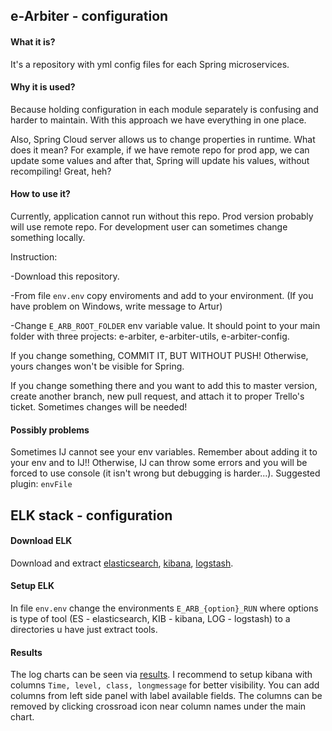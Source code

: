 ## e-Arbiter - configuration

#### What it is?
It's a repository with yml config files for each Spring microservices.

#### Why it is used?
Because holding configuration in each module separately is confusing and harder to maintain.
With this approach we have everything in one place.

Also, Spring Cloud server allows us to change properties in runtime. What does it mean? For example, if we have remote repo for prod app, we can update some values and after that, Spring will update his values, without recompiling! Great, heh?

#### How to use it?
Currently, application cannot run without this repo. Prod version probably will use remote repo.
For development user can sometimes change something locally.

Instruction:

-Download this repository.

-From file `env.env` copy enviroments and add to your environment. (If you have problem on Windows, write message to Artur)

-Change `E_ARB_ROOT_FOLDER` env variable value. It should point to your main folder with three projects: e-arbiter, e-arbiter-utils, e-arbiter-config.

If you change something, COMMIT IT, BUT WITHOUT PUSH! Otherwise, yours changes won't be visible for Spring.

If you change something there and you want to add this to master version, create another branch, new pull request, and attach it to proper Trello's ticket. Sometimes changes will be needed!

#### Possibly problems
Sometimes IJ cannot see your env variables. Remember about adding it to your env and to IJ!! Otherwise, IJ can throw some errors and you will be forced to use console (it isn't wrong but debugging is harder...). Suggested plugin: `envFile`

## ELK stack - configuration

#### Download ELK
Download and extract [elasticsearch], [kibana], [logstash].

#### Setup ELK
In file `env.env` change the environments `E_ARB_{option}_RUN` where options is type of tool
(ES - elasticsearch, KIB - kibana, LOG - logstash) to a directories u have just extract tools.

#### Results
The log charts can be seen via [results].
I recommend to setup kibana with columns `Time, level, class, longmessage` for better visibility.
You can add columns from left side panel with label available fields.
The columns can be removed by clicking crossroad icon near column names under the main chart.

[elasticsearch]: <https://www.elastic.co/downloads/elasticsearch>
[kibana]: <https://www.elastic.co/downloads/kibana>
[logstash]: <https://www.elastic.co/downloads/logstash>
[results]: <http://localhost:5601>
